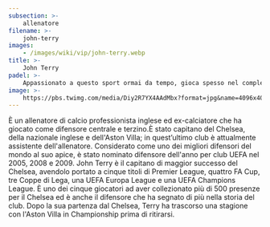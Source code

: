 ```yaml
---
subsection: >-
    allenatore
filename: >-
    john-terry
images:
    - /images/wiki/vip/john-terry.webp
title: >-
    John Terry
padel: >-
    Appassionato a questo sport ormai da tempo, gioca spesso nel complesso sportivo del F.C. Chelsea che dispone di alcuni campi da padel. Inoltre ci sono sue immagini su Twitter mentre gioca in occasioni solidali o con amici per divertimento.
image: >-
    https://pbs.twimg.com/media/Diy2R7YX4AAdMbx?format=jpg&name=4096x4096
---
```

È un allenatore di calcio professionista inglese ed ex-calciatore che ha giocato come difensore centrale e terzino.È stato capitano del Chelsea, della nazionale inglese e dell'Aston Villa; in quest’ultimo club è attualmente assistente dell'allenatore. Considerato come uno dei migliori difensori del mondo al suo apice, è stato nominato difensore dell'anno per club UEFA nel 2005, 2008 e 2009. John Terry è il capitano di maggior successo del Chelsea, avendolo portato a cinque titoli di Premier League, quattro FA Cup, tre Coppe di Lega, una UEFA Europa League e una UEFA Champions League. È uno dei cinque giocatori ad aver collezionato più di 500 presenze per il Chelsea ed è anche il difensore che ha segnato di più nella storia del club. Dopo la sua partenza dal Chelsea, Terry ha trascorso una stagione con l'Aston Villa in Championship prima di ritirarsi.